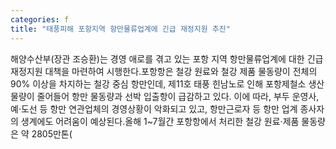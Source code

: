 ```yaml
---
categories: f
title: "태풍피해 포항지역 항만물류업계에 긴급 재정지원 추진"
---
```

해양수산부(장관 조승환)는 경영 애로를 겪고 있는 포항 지역 항만물류업계에 대한 긴급 재정지원 대책을 마련하여 시행한다.포항항은 철강 원료와 철강 제품 물동량이 전체의 90% 이상을 차지하는 철강 중심 항만인데, 제11호 태풍 힌남노로 인해 포항제철소 생산 물량이 줄어들어 항만 물동량과 선박 입출항이 급감하고 있다. 이에 따라, 부두 운영사, 예·도선 등 항만 연관업체의 경영상황이 악화되고 있고, 항만근로자 등 항만 업계 종사자의 생계에도 어려움이 예상된다.올해 1~7월간 포항항에서 처리한 철강 원료·제품 물동량은 약 2805만톤(